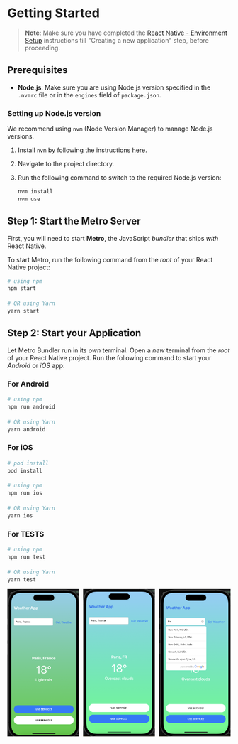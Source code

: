 # Getting Started

>**Note**: Make sure you have completed the [React Native - Environment Setup](https://reactnative.dev/docs/environment-setup) instructions till "Creating a new application" step, before proceeding.

## Prerequisites

- **Node.js**: Make sure you are using Node.js version specified in the `.nvmrc` file or in the `engines` field of `package.json`.

### Setting up Node.js version

We recommend using `nvm` (Node Version Manager) to manage Node.js versions.

1. Install `nvm` by following the instructions [here](https://github.com/nvm-sh/nvm#installing-and-updating).
2. Navigate to the project directory.
3. Run the following command to switch to the required Node.js version:

   ```bash
   nvm install
   nvm use

## Step 1: Start the Metro Server

First, you will need to start **Metro**, the JavaScript _bundler_ that ships _with_ React Native.

To start Metro, run the following command from the _root_ of your React Native project:

```bash
# using npm
npm start

# OR using Yarn
yarn start
```

## Step 2: Start your Application

Let Metro Bundler run in its _own_ terminal. Open a _new_ terminal from the _root_ of your React Native project. Run the following command to start your _Android_ or _iOS_ app:

### For Android

```bash
# using npm
npm run android

# OR using Yarn
yarn android
```

### For iOS

```bash
# pod install
pod install

# using npm
npm run ios

# OR using Yarn
yarn ios
```

### For TESTS

```bash
# using npm
npm run test

# OR using Yarn
yarn test
```

<div style="display: flex; justify-content: space-between;">
  <img src="screenshots/service1.png" alt="Service1" width="32%">
  <img  src="screenshots/service2.png" alt="Service2" width="32%">
  <img src="screenshots/location-input.png" alt="LocationInput" width="32%">
</div>
